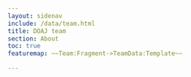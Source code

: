 ```yaml
---
layout: sidenav
include: /data/team.html
title: DOAJ team
section: About
toc: true
featuremap: ~~Team:Fragment->TeamData:Template~~

---
```


